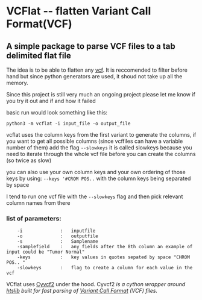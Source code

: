 VCFlat -- flatten Variant Call Format(VCF)
======

## A simple package to parse VCF files to a tab delimited flat file

The idea is to be able to flatten any [vcf](https://samtools.github.io/hts-specs/VCFv4.2.pdf).
It is reccomended to filter before hand but since python generators are used,
it shoud not take up all the memory.

 
Since this project is still very much an ongoing project 
please let me know if you try it out and if and how it failed

basic run would look something like this:

`python3 -m vcflat -i input_file -o output_file
`

vcflat uses the column keys from the first variant to generate the columns, if you want to get all possible columns
(since vcffiles can have a variable number of them) add the flag `--slowkeys` it is called slowkeys because you need to
iterate through the whole vcf file before you can create the columns (so twice as slow)

you can also use your own column keys and your own ordering of those keys by using:
`--keys '#CROM POS..` with the column keys being separated by space

I tend to run one vcf file with the `--slowkeys` flag and then pick relevant column names from there

### list of parameters:
```
    -i              :   inputfile
    -o              :   outputfile
    -s              :   Samplename
    -samplefield    :   any fields after the 8th column an example of input could be "Tumor Normal"
    -keys           :   key values in quotes sepated by space "CHROM POS.. "
    -slowkeys       :   flag to create a column for each value in the vcf
```

VCflat uses [Cyvcf2](https://github.com/brentp/cyvcf2) under the hood. Cyvcf2 *is a cython wrapper around [htslib](https://github.com/samtools/htslib)
 built for fast parsing of [Variant Call Format](https://en.m.wikipedia.org/wiki/Variant_Call_Format) (VCF) files.*
